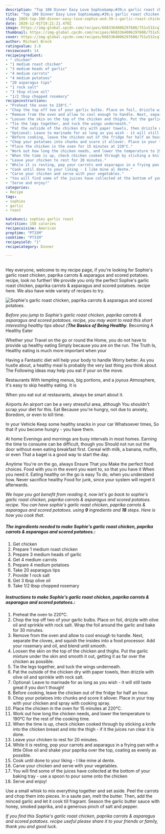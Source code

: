 ```yaml
---
description: "Top 100 Dinner Easy Love Sophie&amp;#39;s garlic roast chicken, paprika carrots &amp;amp; asparagus and scored potatoes."
title: "Top 100 Dinner Easy Love Sophie&amp;#39;s garlic roast chicken, paprika carrots &amp;amp; asparagus and scored potatoes."
slug: 2869-top-100-dinner-easy-love-sophie-and-39-s-garlic-roast-chicken-paprika-carrots-and-amp-asparagus-and-scored-potatoes
date: 2020-12-01T19:21:21.470Z
image: https://img-global.cpcdn.com/recipes/6683364006297600/751x532cq70/sophies-garlic-roast-chicken-paprika-carrots-asparagus-and-scored-potatoes-recipe-main-photo.jpg
thumbnail: https://img-global.cpcdn.com/recipes/6683364006297600/751x532cq70/sophies-garlic-roast-chicken-paprika-carrots-asparagus-and-scored-potatoes-recipe-main-photo.jpg
cover: https://img-global.cpcdn.com/recipes/6683364006297600/751x532cq70/sophies-garlic-roast-chicken-paprika-carrots-asparagus-and-scored-potatoes-recipe-main-photo.jpg
author: Michael Brock
ratingvalue: 3.8
reviewcount: 14
recipeingredient:
- " chicken"
- "1 medium roast chicken"
- "3 medium heads of garlic"
- "4 medium carrots"
- "4 medium potatoes"
- "20 asparagus tips"
- "1 rock salt"
- "3 tbsp olive oil"
- "1/2 tbsp chopped rosemary"
recipeinstructions:
- "Preheat the oven to 220°C."
- "Chop the top off two of your garlic bulbs. Place on foil, drizzle with olive oil and sprinkle with rock salt. Wrap the foil around the garlic and bake for 30 minutes."
- "Remove from the oven and allow to cool enough to handle. Next, separate the cloves, and squish the insides into a food processor. Add your rosemary and oil, and blend until smooth."
- "Loosen the skin on the top of the chicken and thighs. Put the garlic mixture under the skin and smooth it out, getting it as far over the chicken as possible."
- "Tie the legs together, and tuck the wings underneath."
- "Pat the outside of the chicken dry with paper towels, then drizzle with olive oil and sprinkle with rock salt."
- "Optional: Leave to marinade for as long as you wish - it will still taste great if you don&#39;t though!"
- "Before cooking, leave the chicken out of the fridge for half an hour."
- "Chop your potatoes into chunks and score it allover. Place in your tray with your chicken and spray with cooking spray."
- "Place the chicken in the oven for 15 minutes at 220°C."
- "Work out how long the chicken needs, and lower the temperature to 190°C for the rest of the cooking time."
- "When the time is up, check chicken cooked through by sticking a knife into the chicken breast and into the thigh - if it the juices run clear it is done."
- "Leave your chicken to rest for 20 minutes."
- "While it is resting, pop your carrots and asparagus in a frying pan with a little Olive oil and shake your paprika over the top, coating as evenly as possible."
- "Cook until done to your liking - I like mine al dente."
- "Carve your chicken and serve with your vegetables."
- "You will find some of the juices have collected at the bottom of your baking tray - use a spoon to pour some onto the chicken"
- "Serve and enjoy!"
categories:
- Recipe
tags:
- sophies
- garlic
- roast

katakunci: sophies garlic roast 
nutrition: 158 calories
recipecuisine: American
preptime: "PT15M"
cooktime: "PT31M"
recipeyield: "1"
recipecategory: Dinner

---
```

<br>
Hey everyone, welcome to my recipe page, if you're looking for Sophie&#39;s garlic roast chicken, paprika carrots &amp; asparagus and scored potatoes. recipe, look no further! We provide you only the perfect Sophie&#39;s garlic roast chicken, paprika carrots &amp; asparagus and scored potatoes. recipe here. We also have wide variety of recipes to try.
<br>


![Sophie&#39;s garlic roast chicken, paprika carrots &amp; asparagus and scored potatoes.](https://img-global.cpcdn.com/recipes/6683364006297600/751x532cq70/sophies-garlic-roast-chicken-paprika-carrots-asparagus-and-scored-potatoes-recipe-main-photo.jpg)

<i>Before you jump to Sophie&#39;s garlic roast chicken, paprika carrots &amp; asparagus and scored potatoes. recipe, you may want to read this short interesting healthy tips about {<strong>The Basics of Being Healthy</strong>.</i>
Becoming A Healthy Eater

Whether your Travel on the go or round the
Home, you do not have to provide up healthy eating
Simply because you are on the run. The Truth Is,
Healthy eating is much more important when your


Having a Fantastic diet will help your body to handle
Worry better. As you hustle about, a healthy meal
Is probably the very last thing you think about. The
Following ideas may help you eat if your on the move.

Restaurants
With tempting menus, big portions, and a joyous 
Atmosphere, it's easy to skip healthy eating. It is 


When you eat out at restaurants, always be smart
about it.

Airports
An airport can be a very stressful area, although
You shouldn't scrap your diet for this. Eat
Because you're hungry, not due to anxiety,
Boredom, or even to kill time.

In your Vehicle 
Keep some healthy snacks in your car Whatsoever times,
So that if you become hungry - you have them.

At home
Evenings and mornings are busy intervals in most homes.
Earning the time to consume can be difficult, though you
Should not run out the door without even eating breakfast
first. Cereal with milk, a banana, muffin, or even
That a bagel is a good way to start the day.

Anytime You're on the go, always Ensure That you
Make the perfect food choices. 
Food with you in the event you want to, so that you have it
When you need it. Eating healthy on the go is easy
To do, when you understand how. Never sacrifice healthy
Food for junk, since your system will regret it afterwards.


<i>We hope you got benefit from reading it, now let's go back to sophie&#39;s garlic roast chicken, paprika carrots &amp; asparagus and scored potatoes. recipe. You can have sophie&#39;s garlic roast chicken, paprika carrots &amp; asparagus and scored potatoes. using <strong>9</strong> ingredients and <strong>18</strong> steps. Here is how you cook that.
</i>

##### The ingredients needed to make Sophie&#39;s garlic roast chicken, paprika carrots &amp; asparagus and scored potatoes.:

1. Get  chicken
1. Prepare 1 medium roast chicken
1. Prepare 3 medium heads of garlic
1. Get 4 medium carrots
1. Prepare 4 medium potatoes
1. Take 20 asparagus tips
1. Provide 1 rock salt
1. Get 3 tbsp olive oil
1. Take 1/2 tbsp chopped rosemary


##### Instructions to make Sophie&#39;s garlic roast chicken, paprika carrots &amp; asparagus and scored potatoes.:

1. Preheat the oven to 220°C.
1. Chop the top off two of your garlic bulbs. Place on foil, drizzle with olive oil and sprinkle with rock salt. Wrap the foil around the garlic and bake for 30 minutes.
1. Remove from the oven and allow to cool enough to handle. Next, separate the cloves, and squish the insides into a food processor. Add your rosemary and oil, and blend until smooth.
1. Loosen the skin on the top of the chicken and thighs. Put the garlic mixture under the skin and smooth it out, getting it as far over the chicken as possible.
1. Tie the legs together, and tuck the wings underneath.
1. Pat the outside of the chicken dry with paper towels, then drizzle with olive oil and sprinkle with rock salt.
1. Optional: Leave to marinade for as long as you wish - it will still taste great if you don&#39;t though!
1. Before cooking, leave the chicken out of the fridge for half an hour.
1. Chop your potatoes into chunks and score it allover. Place in your tray with your chicken and spray with cooking spray.
1. Place the chicken in the oven for 15 minutes at 220°C.
1. Work out how long the chicken needs, and lower the temperature to 190°C for the rest of the cooking time.
1. When the time is up, check chicken cooked through by sticking a knife into the chicken breast and into the thigh - if it the juices run clear it is done.
1. Leave your chicken to rest for 20 minutes.
1. While it is resting, pop your carrots and asparagus in a frying pan with a little Olive oil and shake your paprika over the top, coating as evenly as possible.
1. Cook until done to your liking - I like mine al dente.
1. Carve your chicken and serve with your vegetables.
1. You will find some of the juices have collected at the bottom of your baking tray - use a spoon to pour some onto the chicken
1. Serve and enjoy!


Use a small whisk to mix everything together and set aside. Peel the carrots and chop them into pieces. In a saute pan, melt the butter. Then, add the minced garlic and let it cook till fragrant. Season the garlic butter sauce with honey, smoked paprika, and a generous pinch of salt and pepper. 

<i>If you find this Sophie&#39;s garlic roast chicken, paprika carrots &amp; asparagus and scored potatoes. recipe useful please share it to your friends or family, thank you and good luck.</i>
